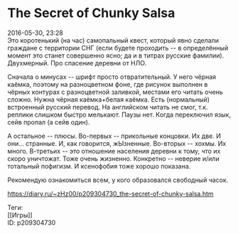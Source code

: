 The Secret of Chunky Salsa
===========================

   
 2016-05-30, 23:28   
  Это коротенький (на час) самопальный квест, который явно сделали граждане с территории СНГ (если будете проходить -- в определённый момент это станет совершенно ясно; да и в титрах русские фамилии). Двухмерный. Про спасение деревни от НЛО.   
   
 Сначала о минусах -- шрифт просто отвратительный. У него чёрная каёмка, поэтому на разноцветном фоне, где рисунок выполнен в чёрных контурах с разноцветной заливкой, местами его читать очень сложно. Нужна чёрная каёмка+белая каёмка. Есть (нормальный) встроенный русский перевод. На английском читать не смог, т.к. реплики слишком быстро мелькают. Паузы нет. Когда переключил язык, сейв пропал (а сейв один).   
   
 А остальное -- плюсы. Во-первых -- прикольные концовки. Их две. И они... странные. И, как говорится, жЫзненные. Во-вторых -- хохмы. Их много. В-третьих -- это отношение населения деревни к тому, что их скоро уничтожат. Тоже очень жизненно. Конкретно -- неверие и/или тотальный пофигизм. И ксенофобия тоже хорошо показана.   
   
 Рекомендую ознакомиться всем, у кого образовался свободный часок.   
    
 <https://diary.ru/~zHz00/p209304730_the-secret-of-chunky-salsa.htm>   
   
 Теги:   
 [[Игры]]   
 ID: p209304730